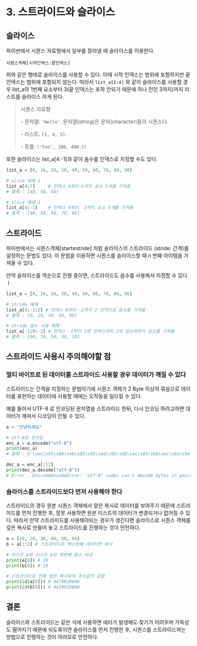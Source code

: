 # 3. 스트라이드와 슬라이스

## 슬라이스

파이썬에서 시퀀스 자료형에서 일부를 잘라낼 때 슬라이스를 이용한다.&#x20;

`시퀀스객체[시작인덱스:끝인덱스]`

위와 같은 형태로 슬라이스를 사용할 수 있다. 이때 시작 인덱스는 범위에 포함하지만 끝 인덱스는 범위에 포함되지 않는다. 따라서 `list_a[1:4]` 와 같이 슬라이스를 사용할 경우 list\_a의 1번째 요소부터 3(끝 인덱스는 포하 안되기 때문에 하나 전인 3까지)까지 리스트를 슬라이스 하게 된다.

> 시퀀스 자료형
>
> &#x20;\- 문자열: `'Hello'`. 문자열(string)은 문자(character)들의 시퀀스다.
>
> &#x20;\- 리스트: `[1, 4, 5]`.
>
> &#x20;\- 튜플: `('Foo', 100, 490.1)`

또한 슬라이스는  list\_a\[4:-1]과 같이 음수를 인덱스로 지정할 수도 있다.&#x20;

```python
list_a = [0, 10, 20, 30, 40, 50, 60, 70, 80, 90]

# slice 예제 1
list_a[4:7]     # 인덱스 4부터 6까지 요소 3개를 가져옴 
# 출력 : [40, 50, 60]

# slice 예제 2
list_a[4:-1]    # 인덱스 4부터 -2까지 요소 5개를 가져옴 
# 출력 : [40, 50, 60, 70, 80]
```

## 스트라이드

파이썬에서는  시퀀스객체\[start:end:stride] 처럼 슬라이스의 스트라이드 (stride: 간격)를 설정하는 문법도 있다.  이 문법을 이용하면 시퀀스를 슬라이스할 때 n 번째 아이템을 가져올 수 있다.&#x20;

만약 슬라이스를 역순으로 진행 중이면, 스트라이드도 음수를 사용해서 지정할 수 있다.ㅣ

```python
list_a = [0, 10, 20, 30, 40, 50, 60, 70, 80, 90]

# stride 예제
list_a[0:-1:2] # 인덱스 0부터 -2까지 2 간격으로 요소를 가져옴 
# 출력 : [0, 20, 40, 60, 80]

# stride 음수 사용 예제
list_a[-1:0:-2] # 인덱스 -1부터 1번 인덱스까지 2씩 감소하면서 요소를 가져옴 
# 출력 : [90, 70, 50, 30, 10]
```

## 스트라이드 사용시 주의해야할 점&#x20;

### 멀티 바이트로 된 데이터를 스트라이드 사용할 경우 데이터가 깨질 수 있다

스트라이드는 간격을 지정하는 문법이기에 시퀀스 객체가 2 Byte 이상의 묶음으로 데이터를 표현하는 데이터에 사용할 때에는 오작동을 일으킬 수 있다.&#x20;

예를 들어서 UTF-8 로 인코딩된 문자열을 스트라이드 한뒤, 다시 인코딩 하려고하면 데이터가 깨져서 디코딩이 안될 수 있다.

```python
a = "안녕하세요"

# utf-8로 인코딩
enc_a = a.encode("utf-8")
print(enc_a)
# 출력 : b'\xec\x95\x88\xeb\x85\x95\xed\x95\x98\xec\x84\xb8\xec\x9a\x94'

dec_a = enc_a[::2]
print(dec_a.decode("utf-8"))
# Error : UnicodeDecodeError: 'utf-8' codec can't decode bytes in position 6-7: unexpected end of data
```

### 슬라이스를 스트라이드보다 먼저 사용해야 한다

스트라이드의 경우 원본 시퀀스 객체에서 얕은 복사로 데이터를 보여주기 때문에 스트라이드를 먼저 진행한 후, 잘못 사용하면 원본 리스트의 데이터가 변경되거나 없어질 수 있다. 따라서 만약 스트라이드를 사용해야되는 경우가 생긴다면 슬라이스로 시퀀스 객체를 깊은 복사로 만들어 놓고 스트라이드를 진행하는 것이 안전하다.

```python
a = [10, 20, 30, 40, 50, 60]
b = a[::2] # 스트라이드로 짝수번째 데이터만 복사

# 리스트 a와 리스트 b의 첫번째 원소 비교
print(a[0]) # 10
print(b[0]) # 10

# 스트라이드로 인해 얕은 복사되어 주소값이 같음
print(id(a[0])) # 4470020688
print(id(b[0])) # 4470020688
```

## 결론

슬라이스와 스트라이드는 같은 식에 사용하면 에러가 발생해도 찾기가 어려우며 가독성도 떨어지기 때문에 되도록이면 슬라이스를 먼저 진행한 후, 시퀀스를 스트라이드하는 방법으로 진행하는 것이 여러모로 안전하다.
